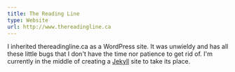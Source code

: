 ```yaml
---
title: The Reading Line
type: Website
url: http://www.thereadingline.ca
---
```


I inherited thereadingline.ca as a WordPress site.
It was unwieldy and has all these little bugs that I don't have the time nor patience to get rid of.
I'm currently in the middle of creating a [Jekyll](https://jekyllrb.com/) site to take its place.
